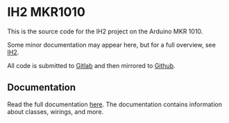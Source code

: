 # IH2 MKR1010
This is the source code for the IH2 project on the Arduino MKR 1010.

Some minor documentation may appear here, but for a full overview, see [IH2](https://gitlab.com/InuitViking/ih2).

All code is submitted to [Gitlab](https://gitlab.com/InuitViking/ih2_mkr1010) and then mirrored to [Github](https://github.com/inuitviking/ih2_mkr1010).

## Documentation
Read the full documentation [here](https://gitlab.com/InuitViking/ih2/-/wikis/ih2_mkr1010).
The documentation contains information about classes, wirings, and more.